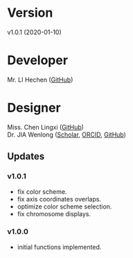 # Version
v1.0.1 (2020-01-10)

# Developer
Mr. LI Hechen ([GitHub](https://github.com/lhc70000))

# Designer
Miss. Chen Lingxi ([GitHub](https://github.com/paprikachan))<br/>
Dr. JIA Wenlong ([Scholar](https://scholar.google.com.hk/citations?user=eupQCQEAAAAJ), [ORCID](https://orcid.org/0000-0002-7136-9919), [GitHub](https://github.com/Nobel-Justin))

## Updates

### v1.0.1
   - fix color scheme.
   - fix axis coordinates overlaps.
   - optimize color scheme selection.
   - fix chromosome displays.

### v1.0.0
   - initial functions implemented.
